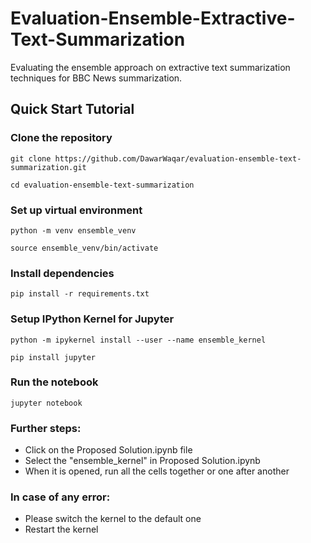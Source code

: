 # Evaluation-Ensemble-Extractive-Text-Summarization

Evaluating the ensemble approach on extractive text summarization techniques for BBC News summarization.

## Quick Start Tutorial

### Clone the repository

```
git clone https://github.com/DawarWaqar/evaluation-ensemble-text-summarization.git
```

```
cd evaluation-ensemble-text-summarization
```

### Set up virtual environment

```
python -m venv ensemble_venv
```

```
source ensemble_venv/bin/activate
```

### Install dependencies

```
pip install -r requirements.txt
```

### Setup IPython Kernel for Jupyter

```
python -m ipykernel install --user --name ensemble_kernel
```

```
pip install jupyter
```

### Run the notebook

```
jupyter notebook
```

### Further steps:

- Click on the Proposed Solution.ipynb file
- Select the "ensemble_kernel" in Proposed Solution.ipynb
- When it is opened, run all the cells together or one after another

### In case of any error:

- Please switch the kernel to the default one
- Restart the kernel
